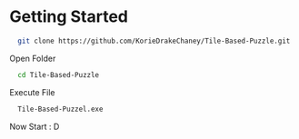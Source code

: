 # Getting Started

```bash
  git clone https://github.com/KorieDrakeChaney/Tile-Based-Puzzle.git
```

Open Folder
```bash
  cd Tile-Based-Puzzle
```

Execute File

```bash
  Tile-Based-Puzzel.exe
```

Now Start : D



